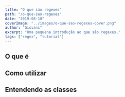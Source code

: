 ```yaml
---
title: "O que são regexes"
path: "/o-que-sao-regexes"
date: "2019-08-10"
coverImage: "../images/o-que-sao-regexes-cover.png"
author: "Giovani"
excerpt: "Uma pequena introdução ao que são regexes."
tags: ["regex", "tutorial"]
---
```


## O que é

## Como utilizar

## Entendendo as classes